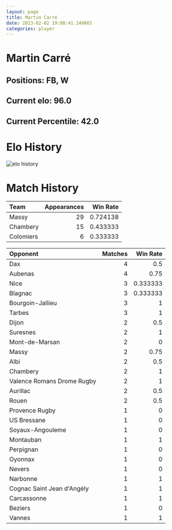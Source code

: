 ```yaml
---  
layout: page  
title: Martin Carré  
date: 2023-02-02 19:00:41.249865  
categories: player  
---
```

# Martin Carré

## Positions: FB, W

## Current elo: 96.0

## Current Percentile: 42.0

# Elo History


![elo history](history_MartinCarré.png)
# Match History


| Team      |   Appearances |   Win Rate |
|:----------|--------------:|-----------:|
| Massy     |            29 |   0.724138 |
| Chambery  |            15 |   0.433333 |
| Colomiers |             6 |   0.333333 |

| Opponent                   |   Matches |   Win Rate |
|:---------------------------|----------:|-----------:|
| Dax                        |         4 |   0.5      |
| Aubenas                    |         4 |   0.75     |
| Nice                       |         3 |   0.333333 |
| Blagnac                    |         3 |   0.333333 |
| Bourgoin-Jallieu           |         3 |   1        |
| Tarbes                     |         3 |   1        |
| Dijon                      |         2 |   0.5      |
| Suresnes                   |         2 |   1        |
| Mont-de-Marsan             |         2 |   0        |
| Massy                      |         2 |   0.75     |
| Albi                       |         2 |   0.5      |
| Chambery                   |         2 |   1        |
| Valence Romans Drome Rugby |         2 |   1        |
| Aurillac                   |         2 |   0.5      |
| Rouen                      |         2 |   0.5      |
| Provence Rugby             |         1 |   0        |
| US Bressane                |         1 |   0        |
| Soyaux-Angouleme           |         1 |   0        |
| Montauban                  |         1 |   1        |
| Perpignan                  |         1 |   0        |
| Oyonnax                    |         1 |   0        |
| Nevers                     |         1 |   0        |
| Narbonne                   |         1 |   1        |
| Cognac Saint Jean d'Angély |         1 |   1        |
| Carcassonne                |         1 |   1        |
| Beziers                    |         1 |   0        |
| Vannes                     |         1 |   1        |